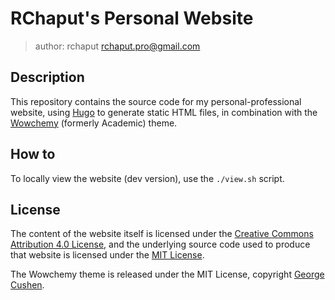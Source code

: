 # RChaput's Personal Website
> author: rchaput <rchaput.pro@gmail.com>

## Description

This repository contains the source code for my personal-professional website, 
using [Hugo][hugo] to generate static HTML files, in combination with 
the [Wowchemy][wowchemy] (formerly Academic) theme.

## How to

To locally view the website (dev version), use the `./view.sh` script.

## License

The content of the website itself is licensed under the 
[Creative Commons Attribution 4.0 License][cc-by], and the underlying
source code used to produce that website is licensed under the 
[MIT License][mit].

The Wowchemy theme is released under the MIT License, copyright
[George Cushen][gcushen].

[hugo]: https://github.com/gohugoio/hugo
[wowchemy]: https://wowchemy.com/
[gcushen]: https://georgecushen.com/
[cc-by]: https://creativecommons.org/licenses/by/4.0/
[mit]: ./LICENSE
